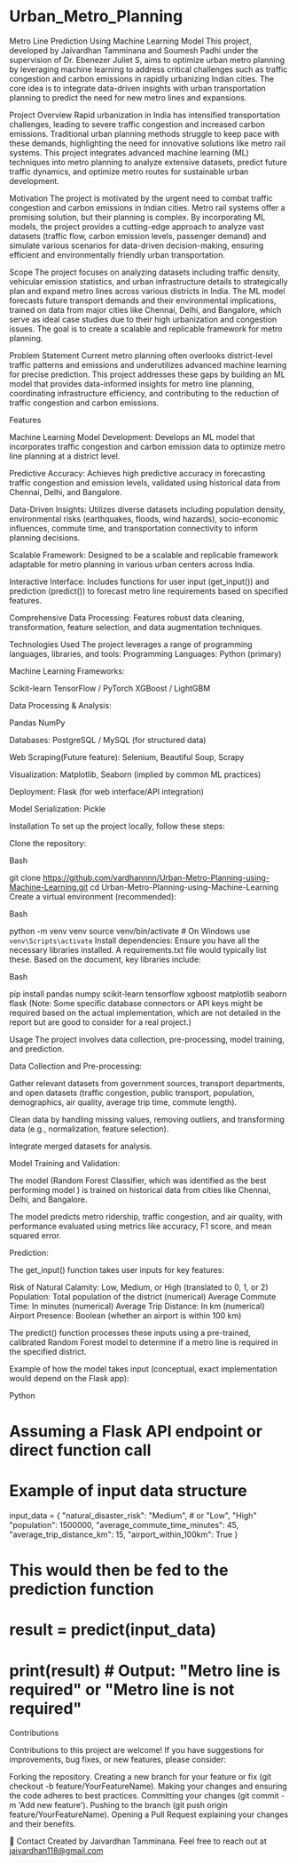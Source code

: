 # Urban_Metro_Planning
Metro Line Prediction Using Machine Learning Model
This project, developed by Jaivardhan Tamminana and Soumesh Padhi under the supervision of Dr. Ebenezer Juliet S, aims to optimize urban metro planning by leveraging machine learning to address critical challenges such as traffic congestion and carbon emissions in rapidly urbanizing Indian cities. The core idea is to integrate data-driven insights with urban transportation planning to predict the need for new metro lines and expansions.

Project Overview
Rapid urbanization in India has intensified transportation challenges, leading to severe traffic congestion and increased carbon emissions. Traditional urban planning methods struggle to keep pace with these demands, highlighting the need for innovative solutions like metro rail systems. This project integrates advanced machine learning (ML) techniques into metro planning to analyze extensive datasets, predict future traffic dynamics, and optimize metro routes for sustainable urban development.


Motivation
The project is motivated by the urgent need to combat traffic congestion and carbon emissions in Indian cities. Metro rail systems offer a promising solution, but their planning is complex. By incorporating ML models, the project provides a cutting-edge approach to analyze vast datasets (traffic flow, carbon emission levels, passenger demand) and simulate various scenarios for data-driven decision-making, ensuring efficient and environmentally friendly urban transportation.

Scope
The project focuses on analyzing datasets including traffic density, vehicular emission statistics, and urban infrastructure details to strategically plan and expand metro lines across various districts in India. The ML model forecasts future transport demands and their environmental implications, trained on data from major cities like Chennai, Delhi, and Bangalore, which serve as ideal case studies due to their high urbanization and congestion issues. The goal is to create a scalable and replicable framework for metro planning.


Problem Statement
Current metro planning often overlooks district-level traffic patterns and emissions and underutilizes advanced machine learning for precise prediction. This project addresses these gaps by building an ML model that provides data-informed insights for metro line planning, coordinating infrastructure efficiency, and contributing to the reduction of traffic congestion and carbon emissions.

Features

Machine Learning Model Development: Develops an ML model that incorporates traffic congestion and carbon emission data to optimize metro line planning at a district level.

Predictive Accuracy: Achieves high predictive accuracy in forecasting traffic congestion and emission levels, validated using historical data from Chennai, Delhi, and Bangalore.

Data-Driven Insights: Utilizes diverse datasets including population density, environmental risks (earthquakes, floods, wind hazards), socio-economic influences, commute time, and transportation connectivity to inform planning decisions.

Scalable Framework: Designed to be a scalable and replicable framework adaptable for metro planning in various urban centers across India.

Interactive Interface: Includes functions for user input (get_input()) and prediction (predict()) to forecast metro line requirements based on specified features.

Comprehensive Data Processing: Features robust data cleaning, transformation, feature selection, and data augmentation techniques.

Technologies Used
The project leverages a range of programming languages, libraries, and tools:
Programming Languages: Python (primary) 

Machine Learning Frameworks:

Scikit-learn 
TensorFlow / PyTorch 
XGBoost / LightGBM 

Data Processing & Analysis:

Pandas 
NumPy 

Databases:
PostgreSQL / MySQL (for structured data) 

Web Scraping(Future feature): Selenium, Beautiful Soup, Scrapy 

Visualization: Matplotlib, Seaborn (implied by common ML practices)

Deployment: Flask (for web interface/API integration) 

Model Serialization: Pickle 

Installation
To set up the project locally, follow these steps:

Clone the repository:

Bash

git clone https://github.com/vardhannnn/Urban-Metro-Planning-using-Machine-Learning.git
cd Urban-Metro-Planning-using-Machine-Learning
Create a virtual environment (recommended):

Bash

python -m venv venv
source venv/bin/activate  # On Windows use `venv\Scripts\activate`
Install dependencies:
Ensure you have all the necessary libraries installed. A requirements.txt file would typically list these. Based on the document, key libraries include:

Bash

pip install pandas numpy scikit-learn tensorflow xgboost matplotlib seaborn flask
(Note: Some specific database connectors or API keys might be required based on the actual implementation, which are not detailed in the report but are good to consider for a real project.)

Usage
The project involves data collection, pre-processing, model training, and prediction.

Data Collection and Pre-processing:

Gather relevant datasets from government sources, transport departments, and open datasets (traffic congestion, public transport, population, demographics, air quality, average trip time, commute length).

Clean data by handling missing values, removing outliers, and transforming data (e.g., normalization, feature selection).

Integrate merged datasets for analysis.

Model Training and Validation:

The model (Random Forest Classifier, which was identified as the best performing model ) is trained on historical data from cities like Chennai, Delhi, and Bangalore.

The model predicts metro ridership, traffic congestion, and air quality, with performance evaluated using metrics like accuracy, F1 score, and mean squared error.


Prediction:

The get_input() function takes user inputs for key features:

Risk of Natural Calamity: Low, Medium, or High (translated to 0, 1, or 2) 
Population: Total population of the district (numerical) 
Average Commute Time: In minutes (numerical) 
Average Trip Distance: In km (numerical) 
Airport Presence: Boolean (whether an airport is within 100 km) 

The predict() function processes these inputs using a pre-trained, calibrated Random Forest model to determine if a metro line is required in the specified district.

Example of how the model takes input (conceptual, exact implementation would depend on the Flask app):

Python

# Assuming a Flask API endpoint or direct function call
# Example of input data structure
input_data = {
    "natural_disaster_risk": "Medium", # or "Low", "High"
    "population": 1500000,
    "average_commute_time_minutes": 45,
    "average_trip_distance_km": 15,
    "airport_within_100km": True
}

# This would then be fed to the prediction function
# result = predict(input_data)
# print(result) # Output: "Metro line is required" or "Metro line is not required"

Contributions

Contributions to this project are welcome! If you have suggestions for improvements, bug fixes, or new features, please consider:

Forking the repository.
Creating a new branch for your feature or fix (git checkout -b feature/YourFeatureName).
Making your changes and ensuring the code adheres to best practices.
Committing your changes (git commit -m 'Add new feature').
Pushing to the branch (git push origin feature/YourFeatureName).
Opening a Pull Request explaining your changes and their benefits.

📧 Contact
Created by Jaivardhan Tamminana.
Feel free to reach out at jaivardhan118@gmail.com
